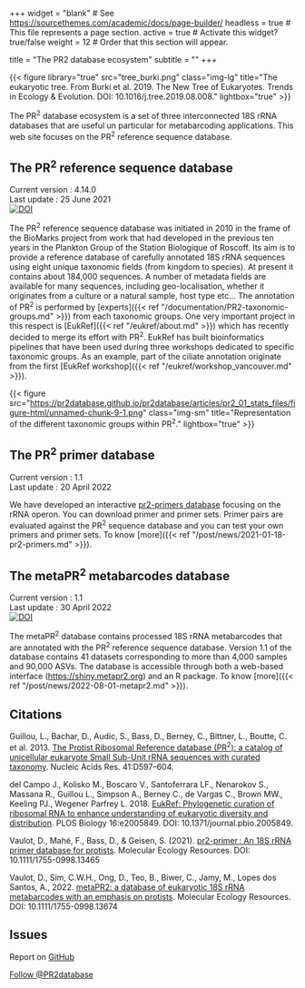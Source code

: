 +++
widget = "blank"  # See https://sourcethemes.com/academic/docs/page-builder/
headless = true  # This file represents a page section.
active = true  # Activate this widget? true/false
weight = 12  # Order that this section will appear.

title = "The PR2 database ecosystem"
subtitle = ""
+++

{{< figure library="true" src="tree_burki.png" class="img-lg" title="The eukaryotic tree. From Burki et al. 2019. The New Tree of Eukaryotes. Trends in Ecology & Evolution. DOI: 10.1016/j.tree.2019.08.008." lightbox="true" >}}

The PR<sup>2</sup> database ecosystem is a set of three interconnected 18S rRNA databases that are useful un particular for metabarcoding applications. This web site focuses on the PR<sup>2</sup> reference sequence database.

## The PR<sup>2</sup> reference sequence database

Current version : 4.14.0  
Last update : 25 June 2021  
[![DOI](https://zenodo.org/badge/DOI/10.5281/zenodo.5031733.svg)](https://doi.org/10.5281/zenodo.5031733)

The PR<sup>2</sup> reference sequence database was initiated in 2010 in the frame of the BioMarks project from work that had developed in the previous ten years in the Plankton Group of the Station Biologique of Roscoff.  Its aim is to provide a reference database of carefully annotated 18S rRNA sequences using  eight unique taxonomic fields (from kingdom to species).  At present it contains about 184,000 sequences. A number of metadata fields are available for many sequences, including geo-localisation, whether it originates from a culture or a natural sample, host type etc... The annotation of PR<sup>2</sup> is performed by [experts]({{< ref "/documentation/PR2-taxonomic-groups.md" >}}) from each taxonomic groups.  One very important project in this respect is [EukRef]({{< ref "/eukref/about.md" >}}) which has recently decided to merge its effort with PR<sup>2</sup>. EukRef has built bioinformatics pipelines that have been used during three workshops dedicated to specific taxonomic groups.  As an example, part of the ciliate annotation originate from the first [EukRef workshop]({{< ref "/eukref/workshop_vancouver.md" >}}).


{{< figure src="https://pr2database.github.io/pr2database/articles/pr2_01_stats_files/figure-html/unnamed-chunk-9-1.png" class="img-sm" title="Representation of the different taxonomic groups within PR<sup>2</sup>." lightbox="true" >}}

## The PR<sup>2</sup> primer database

Current version : 1.1  
Last update : 20 April 2022 

We have developed an interactive [pr2-primers database](https://app.pr2-primers.org/) focusing on the rRNA operon.  You can download primer and primer sets.  Primer pairs are evaluated against the PR<sup>2</sup> sequence database and you can test your own primers and primer sets. To know [more]({{< ref "/post/news/2021-01-18-pr2-primers.md" >}}).

## The metaPR<sup>2</sup> metabarcodes database

Current version : 1.1  
Last update : 30 April 2022  
[![DOI](https://zenodo.org/badge/410160328.svg)](https://zenodo.org/badge/latestdoi/410160328)

The metaPR<sup>2</sup> database contains processed 18S rRNA metabarcodes that are annotated with the PR<sup>2</sup> reference sequence database. Version 1.1 of the database contains 41 datasets corresponding to more than 4,000 samples and 90,000 ASVs. The database is accessible through both a web-based interface (https://shiny.metapr2.org) and an R package. To know [more]({{< ref "/post/news/2022-08-01-metapr2.md" >}}).

Citations
-----------

Guillou, L., Bachar, D., Audic, S., Bass, D., Berney, C., Bittner, L., Boutte, C. et al. 2013. [The Protist Ribosomal Reference     database (PR<sup>2</sup>): a catalog of unicellular eukaryote Small Sub-Unit rRNA sequences with curated taxonomy](http://nar.oxfordjournals.org/lookup/doi/10.1093/nar/gks1160). Nucleic Acids Res. 41:D597–604.

del Campo J., Kolisko M., Boscaro V., Santoferrara LF., Nenarokov S., Massana R., Guillou L., Simpson A., Berney C., de Vargas C., Brown MW., Keeling PJ., Wegener Parfrey L. 2018. [EukRef: Phylogenetic curation of ribosomal RNA to enhance understanding of eukaryotic diversity and distribution](https://journals.plos.org/plosbiology/article?id=10.1371/journal.pbio.2005849). PLOS Biology 16:e2005849. DOI: 10.1371/journal.pbio.2005849.

Vaulot, D., Mahé, F., Bass, D., & Geisen, S. (2021). [pr2-primer : An 18S rRNA primer database for protists](https://onlinelibrary.wiley.com/doi/abs/10.1111/1755-0998.13465). Molecular Ecology Resources. DOI: 10.1111/1755-0998.13465

Vaulot, D., Sim, C.W.H., Ong, D., Teo, B., Biwer, C., Jamy, M., Lopes dos Santos, A., 2022. [metaPR2: a database of eukaryotic 18S rRNA metabarcodes with an emphasis on protists](https://doi.org/10.1111/1755-0998.13674). Molecular Ecology Resources. DOI: 10.1111/1755-0998.13674





Issues
-----------

Report on [GitHub](https://github.com/vaulot/pr2_database/issues)

<!-- Place this tag where you want the button to render. https://buttons.github.io/-->
<a href="https://twitter.com/PR2database?ref_src=twsrc%5Etfw" data-show-count="false" class="twitter-follow-button">Follow @PR2database</a> <script async src="https://platform.twitter.com/widgets.js" charset="utf-8"></script>
